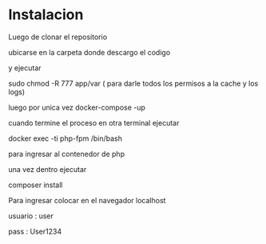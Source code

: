 # Instalacion

Luego de clonar el repositorio

ubicarse en la carpeta donde descargo el codigo

y ejecutar

sudo chmod -R 777 app/var ( para darle todos los permisos a la cache y los logs)

luego por unica vez docker-compose -up

cuando termine el proceso en otra terminal ejecutar

docker exec -ti php-fpm /bin/bash

para ingresar al contenedor de php

una vez dentro ejecutar
 
composer install

Para ingresar colocar en el navegador localhost

usuario : user

pass : User1234

